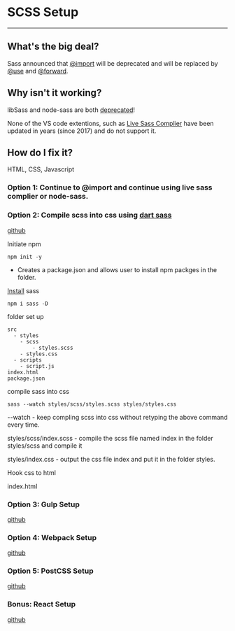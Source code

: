 # SCSS Setup

---

## What's the big deal?

Sass announced that [@import](https://sass-lang.com/documentation/at-rules/import) will be deprecated and will be replaced by [@use](https://sass-lang.com/documentation/at-rules/use) and [@forward](https://sass-lang.com/documentation/at-rules/forward).

## Why isn't it working?

libSass and node-sass are both [deprecated](https://sass-lang.com/blog/libsass-is-deprecated)!

None of the VS code extentions, such as [Live Sass Complier](https://marketplace.visualstudio.com/items?itemName=ritwickdey.live-sass) have been updated in years (since 2017) and do not support it.

## How do I fix it?

HTML, CSS, Javascript

### Option 1: Continue to @import and continue using live sass complier or node-sass.

### Option 2: Compile scss into css using [dart sass](https://www.npmjs.com/package/sass)

[github](https://github.com/davidchanho/scss-setup-tutorials/tree/main/2-compile-scss)

Initiate npm

```
npm init -y
```

- Creates a package.json and allows user to install npm packges in the folder.

[Install](https://sass-lang.com/install) sass

```
npm i sass -D
```

folder set up

```
src
  - styles
    - scss
    	- styles.scss
    - styles.css
  - scripts
  	- script.js
index.html
package.json
```

compile sass into css

```
sass --watch styles/scss/styles.scss styles/styles.css
```

--watch - keep compling scss into css without retyping the above command every time.

styles/scss/index.scss - compile the scss file named index in the folder styles/scss and compile it

styles/index.css - output the css file index and put it in the folder styles.

Hook css to html

index.html

<head>
 <link rel="stylesheet" href="styles/styles.css">
</head>

### Option 3: Gulp Setup

[github](https://github.com/davidchanho/scss-setup-tutorials/tree/main/3-gulp-scss)

### Option 4: Webpack Setup

[github](https://github.com/davidchanho/scss-setup-tutorials/tree/main/4-webpack-scss)

### Option 5: PostCSS Setup

[github](https://github.com/davidchanho/scss-setup-tutorials/tree/main/5-postcss-scss)

### Bonus: React Setup

[github](https://github.com/davidchanho/scss-setup-tutorials/tree/main/6-react-scss)
